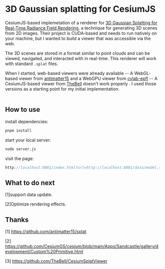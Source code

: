 # 3D Gaussian splatting for CesiumJS

CesiumJS-based implemetation of a renderer for [3D Gaussian Splatting for Real-Time Radiance Field Rendering](https://repo-sam.inria.fr/fungraph/3d-gaussian-splatting/), a technique for generating 3D scenes from 2D images. Their project is CUDA-based and needs to run natively on your machine, but I wanted to build a viewer that was accessible via the web.

The 3D scenes are stored in a format similar to point clouds and can be viewed, navigated, and interacted with in real-time. This renderer will work with standard `.splat` files.

When I started, web-based viewers were already available -- A WebGL-based viewer from [antimatter15](https://github.com/antimatter15/splat) and a WebGPU viewer from [cvlab-epfl](https://github.com/cvlab-epfl/gaussian-splatting-web) --  A CesiumJS-based viewer from [TheBell](https://github.com/TheBell/CesiumSplatViewer) doesn't work properly . I used those versions as a starting point for my initial implementation.
<br>
<br>
## How to use

install dependencies:

```sh
pnpm install
```

start your local server:

```sh
node server.js
```

visit the page:


  ```JavaScript
  http://localhost:8081/index.html?url=http://localhost:8081/data/model.splat
  ```
## What to do next
[1]support data update.

[2]Optimize rendering effects.


## Thanks
[1] https://github.com/antimatter15/splat

[2] https://github.com/CesiumGS/cesium/blob/main/Apps/Sandcastle/gallery/development/Custom%20Primitive.html

[3] https://github.com/TheBell/CesiumSplatViewer

